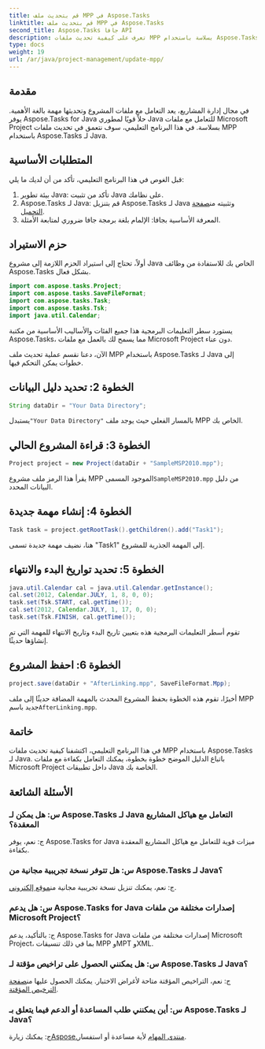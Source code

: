 ```yaml
---
title: قم بتحديث ملف MPP في Aspose.Tasks
linktitle: قم بتحديث ملف MPP في Aspose.Tasks
second_title: Aspose.Tasks جافا API
description: تعرف على كيفية تحديث ملفات MPP بسلاسة باستخدام Aspose.Tasks لـ Java. اتبع دليلنا خطوة بخطوة لمعالجة ملف المشروع بكفاءة.
type: docs
weight: 19
url: /ar/java/project-management/update-mpp/
---
```

## مقدمة
في مجال إدارة المشاريع، يعد التعامل مع ملفات المشروع وتحديثها مهمة بالغة الأهمية. يوفر Aspose.Tasks for Java حلاً قويًا لمطوري Java للتعامل مع ملفات Microsoft Project بسلاسة. في هذا البرنامج التعليمي، سوف نتعمق في تحديث ملفات MPP باستخدام Aspose.Tasks لـ Java.
## المتطلبات الأساسية
قبل الغوص في هذا البرنامج التعليمي، تأكد من أن لديك ما يلي:
1. بيئة تطوير Java: تأكد من تثبيت Java على نظامك.
2.  Aspose.Tasks لـ Java: قم بتنزيل Aspose.Tasks لـ Java وتثبيته من[صفحة التحميل](https://releases.aspose.com/tasks/java/).
3. المعرفة الأساسية بجافا: الإلمام بلغة برمجة جافا ضروري لمتابعة الأمثلة.

## حزم الاستيراد
أولاً، تحتاج إلى استيراد الحزم اللازمة إلى مشروع Java الخاص بك للاستفادة من وظائف Aspose.Tasks بشكل فعال.

```java
import com.aspose.tasks.Project;
import com.aspose.tasks.SaveFileFormat;
import com.aspose.tasks.Task;
import com.aspose.tasks.Tsk;
import java.util.Calendar;
```
يستورد سطر التعليمات البرمجية هذا جميع الفئات والأساليب الأساسية من مكتبة Aspose.Tasks، مما يسمح لك بالعمل مع ملفات Microsoft Project دون عناء.

الآن، دعنا نقسم عملية تحديث ملف MPP باستخدام Aspose.Tasks لـ Java إلى خطوات يمكن التحكم فيها.
## الخطوة 2: تحديد دليل البيانات
```java
String dataDir = "Your Data Directory";
```
 يستبدل`"Your Data Directory"` بالمسار الفعلي حيث يوجد ملف MPP الخاص بك.
## الخطوة 3: قراءة المشروع الحالي
```java
Project project = new Project(dataDir + "SampleMSP2010.mpp");
```
 يقرأ هذا الرمز ملف مشروع MPP الموجود المسمى`SampleMSP2010.mpp` من دليل البيانات المحدد.
## الخطوة 4: إنشاء مهمة جديدة
```java
Task task = project.getRootTask().getChildren().add("Task1");
```
هنا، نضيف مهمة جديدة تسمى "Task1" إلى المهمة الجذرية للمشروع.
## الخطوة 5: تحديد تواريخ البدء والانتهاء
```java
java.util.Calendar cal = java.util.Calendar.getInstance();
cal.set(2012, Calendar.JULY, 1, 8, 0, 0);
task.set(Tsk.START, cal.getTime());
cal.set(2012, Calendar.JULY, 1, 17, 0, 0);
task.set(Tsk.FINISH, cal.getTime());
```
تقوم أسطر التعليمات البرمجية هذه بتعيين تاريخ البدء وتاريخ الانتهاء للمهمة التي تم إنشاؤها حديثًا.
## الخطوة 6: احفظ المشروع
```java
project.save(dataDir + "AfterLinking.mpp", SaveFileFormat.Mpp);
```
 أخيرًا، تقوم هذه الخطوة بحفظ المشروع المحدث بالمهمة المضافة حديثًا إلى ملف MPP جديد باسم`AfterLinking.mpp`.

## خاتمة
في هذا البرنامج التعليمي، اكتشفنا كيفية تحديث ملفات MPP باستخدام Aspose.Tasks لـ Java. باتباع الدليل الموضح خطوة بخطوة، يمكنك التعامل بكفاءة مع ملفات Microsoft Project داخل تطبيقات Java الخاصة بك.
## الأسئلة الشائعة
### س: هل يمكن لـ Aspose.Tasks لـ Java التعامل مع هياكل المشاريع المعقدة؟
ج: نعم، يوفر Aspose.Tasks for Java ميزات قوية للتعامل مع هياكل المشاريع المعقدة بكفاءة.
### س: هل تتوفر نسخة تجريبية مجانية من Aspose.Tasks لـ Java؟
 ج: نعم، يمكنك تنزيل نسخة تجريبية مجانية من[موقع إلكتروني](https://releases.aspose.com/).
### س: هل يدعم Aspose.Tasks for Java إصدارات مختلفة من ملفات Microsoft Project؟
ج: بالتأكيد، يدعم Aspose.Tasks for Java إصدارات مختلفة من ملفات Microsoft Project، بما في ذلك تنسيقات MPP وMPT وXML.
### س: هل يمكنني الحصول على تراخيص مؤقتة لـ Aspose.Tasks لـ Java؟
 ج: نعم، التراخيص المؤقتة متاحة لأغراض الاختبار. يمكنك الحصول عليها من[صفحة الترخيص المؤقتة](https://purchase.aspose.com/temporary-license/).
### س: أين يمكنني طلب المساعدة أو الدعم فيما يتعلق بـ Aspose.Tasks لـ Java؟
 ج: يمكنك زيارة[Aspose.منتدى المهام](https://forum.aspose.com/c/tasks/15) لأية مساعدة أو استفسار.